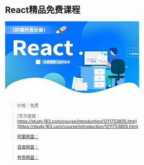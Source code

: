 # React精品免费课程

![img](../../../assets/study163/free/6ef46dc4ade74669b77664d6906b76e2.jpg)

> 价格：免费

> [官方链接：https://study.163.com/course/introduction/1211753805.htm](https://study.163.com/course/introduction/1211753805.htm)

> [阿里网盘：]()

> [百度网盘：]()

> [夸克网盘：]()
